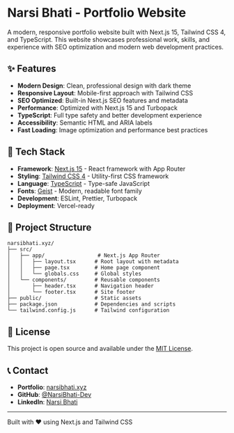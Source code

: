 # Narsi Bhati - Portfolio Website

A modern, responsive portfolio website built with Next.js 15, Tailwind CSS 4, and TypeScript. This website showcases professional work, skills, and experience with SEO optimization and modern web development practices.

## ✨ Features

- **Modern Design**: Clean, professional design with dark theme
- **Responsive Layout**: Mobile-first approach with Tailwind CSS
- **SEO Optimized**: Built-in Next.js SEO features and metadata
- **Performance**: Optimized with Next.js 15 and Turbopack
- **TypeScript**: Full type safety and better development experience
- **Accessibility**: Semantic HTML and ARIA labels
- **Fast Loading**: Image optimization and performance best practices

## 🚀 Tech Stack

- **Framework**: [Next.js 15](https://nextjs.org/) - React framework with App Router
- **Styling**: [Tailwind CSS 4](https://tailwindcss.com/) - Utility-first CSS framework
- **Language**: [TypeScript](https://www.typescriptlang.org/) - Type-safe JavaScript
- **Fonts**: [Geist](https://vercel.com/font) - Modern, readable font family
- **Development**: ESLint, Prettier, Turbopack
- **Deployment**: Vercel-ready

## 📁 Project Structure

```
narsibhati.xyz/
├── src/
│   ├── app/                 # Next.js App Router
│   │   ├── layout.tsx      # Root layout with metadata
│   │   ├── page.tsx        # Home page component
│   │   └── globals.css     # Global styles
│   └── components/         # Reusable components
│       ├── header.tsx      # Navigation header
│       └── footer.tsx      # Site footer
├── public/                 # Static assets
├── package.json            # Dependencies and scripts
└── tailwind.config.js      # Tailwind configuration
```

## 📄 License

This project is open source and available under the [MIT License](LICENSE).

## 📞 Contact

- **Portfolio**: [narsibhati.xyz](https://narsibhati.xyz)
- **GitHub**: [@NarsiBhati-Dev](https://github.com/NarsiBhati-Dev)
- **LinkedIn**: [Narsi Bhati](https://linkedin.com/in/yourprofile)

---

Built with ❤️ using Next.js and Tailwind CSS
